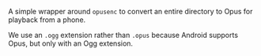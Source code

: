 A simple wrapper around `opusenc` to convert an entire directory to Opus for playback from a phone.

We use an `.ogg` extension rather than `.opus` because Android supports Opus, but only with an Ogg extension.
